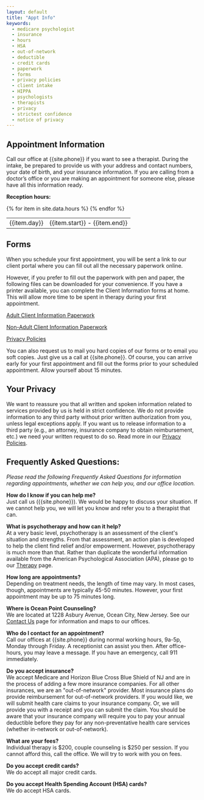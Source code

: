 ```yaml
---
layout: default
title: "Appt Info"
keywords:
  - medicare psychologist
  - insurance
  - hours
  - HSA
  - out-of-network
  - deductible
  - credit cards
  - paperwork
  - forms
  - privacy policies
  - client intake
  - HIPPA
  - psychologists
  - therapists
  - privacy
  - strictest confidence
  - notice of privacy
---
```


## Appointment Information
Call our office at {{site.phone}} if you want to see a therapist. During the intake, be prepared to provide us with your address and contact numbers, your date of birth, and your insurance information. If you are calling from a doctor’s office or you are making an appointment for someone else, please have all this information ready.

**Reception hours:**
<table class="table table-responsive table-borderless"> <tbody>
{% for item in site.data.hours %}
  <tr><td>{{item.day}}</td><td>{{item.start}} - {{item.end}}</td></tr>
{% endfor %}
</tbody></table>

## Forms

When you schedule your first appointment, you will be sent a link to our client portal where you can fill out all the necessary paperwork online.

However, if you prefer to fill out the paperwork with pen and paper, the following files can be downloaded for your convenience. If you have a printer available, you can complete the Client Information forms at home. This will allow more time to be spent in therapy during your first appointment.

<a href="./assets/files/adult_intake_package.pdf" target="_blank">Adult Client Information Paperwork</a>

<a href="./assets/files/non-adult_intake_package.pdf" target="_blank">Non-Adult Client Information Paperwork</a>

<a href="./assets/files/notice_of_privacy_practices.pdf" target="_blank">Privacy Policies</a>

You can also request us to mail you hard copies of our forms or to email you soft copies. Just give us a call at {{site.phone}}. Of course, you can arrive early for your first appointment and fill out the forms prior to your scheduled appointment. Allow yourself about 15 minutes.

## Your Privacy

We want to reassure you that all written and spoken information related to services provided by us is held in strict confidence. We do not provide information to any third party without prior written authorization from you, unless legal exceptions apply. If you want us to release information to a third party (e.g., an attorney, insurance company to obtain reimbursement, etc.) we need your written request to do so. Read more in our <a href="./assets/files/notice_of_privacy_practices.pdf" target="_blank">Privacy Policies</a>.

## Frequently Asked Questions:
*Please read the following Frequently Asked Questions for information regarding appointments, whether we can help you, and our office location.*

**How do I know if you can help me?** <br>
Just call us ({{site.phone}}). We would be happy to discuss your situation. If we cannot help you, we will let you know and refer you to a therapist that can. <br>

**What is psychotherapy and how can it help?** <br>
At a very basic level, psychotherapy is an assessment of the client's situation and strengths. From that assessment, an action plan is developed to help the client find relief and/or empowerment. However, psychotherapy is much more than that. Rather than duplicate the wonderful information available from the American Psychological Association (APA), please go to our [Therapy](./therapy.html) page. <br>

**How long are appointments?** <br>
Depending on treatment needs, the length of time may vary. In most cases, though, appointments are typically 45-50 minutes. However, your first appointment may be up to 75 minutes long. <br>

**Where is Ocean Point Counseling?** <br>
We are located at 1228 Asbury Avenue, Ocean City, New Jersey. See our [Contact Us](./contact_us.html) page for information and maps to our offices. <br>

**Who do I contact for an appointment?** <br>
Call our offices at {{site.phone}} during normal working hours, 9a-5p, Monday through Friday. A receptionist can assist you then. After office-hours, you may leave a message. If you have an emergency, call 911 immediately. <br>

**Do you accept insurance?** <br>
We accept Medicare and Horizon Blue Cross Blue Shield of NJ and are in the process of adding a few more insurance companies. For all other insurances, we are an "out-of-network" provider. Most insurance plans do provide reimbursement for out-of-network providers. If you would like, we will submit health care claims to your insurance company. Or, we will provide you with a receipt and you can submit the claim. You should be aware that your insurance company will require you to pay your annual deductible before they pay for any non-preventative health care services (whether in-network or out-of-network).<br>

**What are your fees?** <br>
Individual therapy is $200, couple counseling is $250 per session. If you cannot afford this, call the office. We will try to work with you on fees.<br>

**Do you accept credit cards?** <br>
We do accept all major credit cards. <br>

**Do you accept Health Spending Account (HSA) cards?** <br>
We do accept HSA cards.